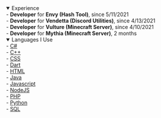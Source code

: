 <details open>
  <summary>Experience</summary>
  - <b>Developer</b> for <b>Envy (Hash Tool)</b>, since 5/11/2021<br>
  - <b>Developer</b> for <b>Vendetta (Discord Utilities)</b>, since 4/13/2021<br>
  - <b>Developer</b> for <b>Vulture (Minecraft Server)</b>, since 4/10/2021<br>
  - <b>Developer</b> for <b>Mythia (Minecraft Server)</b>, 2 months<br>
</details>

<details open>
  <summary>Languages I Use</summary>
  - <a href="https://en.wikipedia.org/wiki/C_Sharp_(programming_language)">C#</a><br>
  - <a href="https://en.wikipedia.org/wiki/C%2B%2B">C++</a><br>
  - <a href="https://en.wikipedia.org/wiki/CSS">CSS</a><br>
  - <a href="https://en.wikipedia.org/wiki/Dart_(programming_language)">Dart</a><br>
  - <a href="https://en.wikipedia.org/wiki/HTML">HTML</a><br>
  - <a href="https://en.wikipedia.org/wiki/Java_(programming_language)">Java</a><br>
  - <a href="https://en.wikipedia.org/wiki/JavaScript">Javascript</a><br>
  - <a href="https://en.wikipedia.org/wiki/Node.js">NodeJS</a><br>
  - <a href="https://en.wikipedia.org/wiki/PHP">PHP</a><br>
  - <a href="https://en.wikipedia.org/wiki/Python_(programming_language)">Python</a><br>
  - <a href="https://en.wikipedia.org/wiki/SQL">SQL</a><br>
</details>
